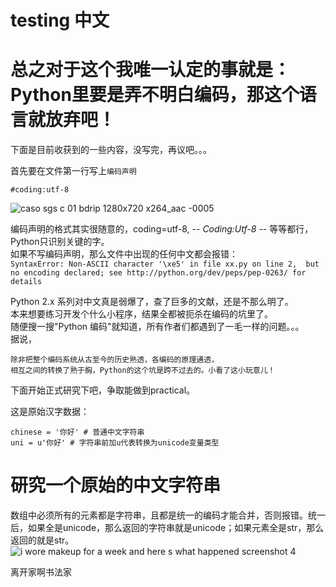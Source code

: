 # testing 中文
# 总之对于这个我唯一认定的事就是：Python里要是弄不明白编码，那这个语言就放弃吧！

下面是目前收获到的一些内容，没写完，再议吧。。。

首先要在文件第一行写上`编码声明`


```
#coding:utf-8
```
![caso sgs c 01 bdrip 1280x720 x264_aac -0005](https://user-images.githubusercontent.com/14041622/35965316-80a9ebd0-0cf5-11e8-8f96-ab103fbb0243.jpg)

编码声明的格式其实很随意的，coding=utf-8, -_\- Coding:Utf-8 -_\- 等等都行，  
Python只识别关键的字。  
如果不写编码声明，那么文件中出现的任何中文都会报错：  
`SyntaxError: Non-ASCII character '\xe5' in file xx.py on line 2, 
    but no encoding declared; see http://python.org/dev/peps/pep-0263/ for details`





Python 2.x 系列对中文真是弱爆了，查了巨多的文献，还是不那么明了。  
本来想要练习开发个什么小程序，结果全都被扼杀在编码的坑里了。  
随便搜一搜"Python 编码"就知道，所有作者们都遇到了一毛一样的问题。。。  
据说，

```
除非把整个编码系统从古至今的历史熟透，各编码的原理通透，
相互之间的转换了熟于胸，Python的这个坑是跨不过去的。小看了这小玩意儿！  
```

下面开始正式研究下吧，争取能做到practical。

这是原始汉字数据：

```
chinese = '你好' # 普通中文字符串
uni = u'你好' # 字符串前加u代表转换为unicode变量类型
```
# 研究一个原始的中文字符串






数组中必须所有的元素都是字符串，且都是统一的编码才能合并，否则报错。统一后，如果全是unicode，那么返回的字符串就是unicode；如果元素全是str，那么返回的就是str。
![i wore makeup for a week and here s what happened screenshot 4](https://user-images.githubusercontent.com/14041622/35965325-8b453b12-0cf5-11e8-9b34-5785dd35dd0e.png)






离开家啊书法家


